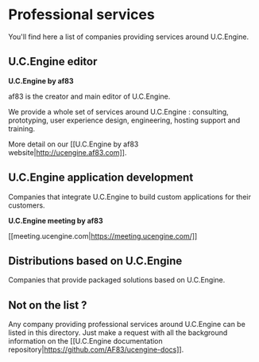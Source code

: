 # Professional services

You'll find here a list of companies providing services around U.C.Engine.

## U.C.Engine editor

**U.C.Engine by af83**

af83 is the creator and main editor of U.C.Engine.

We provide a whole set of services around U.C.Engine : consulting, prototyping, user experience design, engineering, hosting support and training.

More detail on our [[U.C.Engine by af83 website|http://ucengine.af83.com]].

## U.C.Engine application development

Companies that integrate U.C.Engine to build custom applications for their customers.

**U.C.Engine meeting by af83**

[[meeting.ucengine.com|https://meeting.ucengine.com/]]

## Distributions based on U.C.Engine

Companies that provide packaged solutions based on U.C.Engine.

## Not on the list ?

Any company providing professional services around U.C.Engine can be listed in this directory. Just make a request with all the background information on the [[U.C.Engine documentation repository|https://github.com/AF83/ucengine-docs]].

